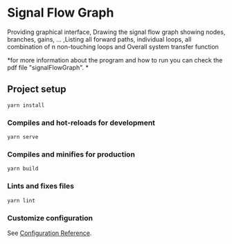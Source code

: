# Signal Flow Graph
Providing graphical interface, Drawing the signal flow graph showing nodes, branches, gains, … ,Listing all forward paths, individual loops, all combination of n non-touching loops and Overall system transfer function

*for more information about the program and how to run you can check the pdf file "signalFlowGraph". *

## Project setup
```
yarn install
```

### Compiles and hot-reloads for development
```
yarn serve
```

### Compiles and minifies for production
```
yarn build
```

### Lints and fixes files
```
yarn lint
```

### Customize configuration
See [Configuration Reference](https://cli.vuejs.org/config/).
